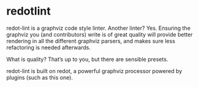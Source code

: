 # redotlint

redot-lint is a graphviz code style linter. Another linter? Yes. Ensuring the graphviz you (and contributors) write is of great quality will provide better rendering in all the different graphviz parsers, and makes sure less refactoring is needed afterwards.

What is quality? That’s up to you, but there are sensible presets.

redot-lint is built on redot, a powerful graphviz processor powered by plugins (such as this one).
